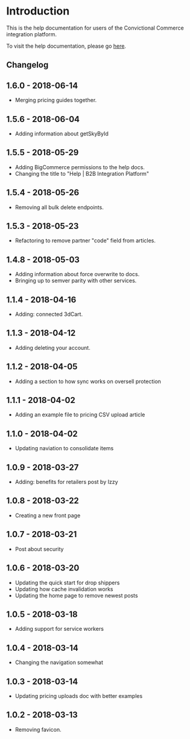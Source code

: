 # Introduction

This is the help documentation for users of the Convictional Commerce integration platform.

To visit the help documentation, please go [here](http://help.convictional.com).

## Changelog

## 1.6.0 - 2018-06-14

* Merging pricing guides together.

## 1.5.6 - 2018-06-04

* Adding information about getSkyById

## 1.5.5 - 2018-05-29

* Adding BigCommerce permissions to the help docs.
* Changing the title to "Help | B2B Integration Platform"

## 1.5.4 - 2018-05-26

* Removing all bulk delete endpoints.

## 1.5.3 - 2018-05-23

* Refactoring to remove partner "code" field from articles.

## 1.4.8 - 2018-05-03

* Adding information about force overwrite to docs.
* Bringing up to semver parity with other services.

## 1.1.4 - 2018-04-16

* Adding: connected 3dCart.

## 1.1.3 - 2018-04-12

* Adding deleting your account.

## 1.1.2 - 2018-04-05

* Adding a section to how sync works on oversell protection

## 1.1.1 - 2018-04-02

* Adding an example file to pricing CSV upload article

## 1.1.0 - 2018-04-02

* Updating naviation to consolidate items

## 1.0.9 - 2018-03-27

* Adding: benefits for retailers post by Izzy

## 1.0.8 - 2018-03-22

* Creating a new front page

## 1.0.7 - 2018-03-21

* Post about security

## 1.0.6 - 2018-03-20

* Updating the quick start for drop shippers
* Updating how cache invalidation works
* Updating the home page to remove newest posts

## 1.0.5 - 2018-03-18

* Adding support for service workers

## 1.0.4 - 2018-03-14

* Changing the navigation somewhat

## 1.0.3 - 2018-03-14

* Updating pricing uploads doc with better examples

## 1.0.2 - 2018-03-13

* Removing favicon.